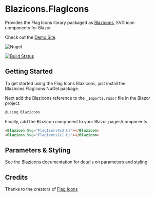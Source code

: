 # Blazicons.FlagIcons
Provides the Flag Icons library packaged as [Blazicons](https://github.com/kyleherzog/Blazicons), SVG icon components for Blazor.

Check out the [Demo Site](http://blazicons.com).

![Nuget](https://img.shields.io/nuget/v/Blazicons.FlagIcons)

[![Build Status](https://dev.azure.com/kyleherzog/Blazicons/_apis/build/status/Blazicons.FlagIcons?branchName=main)](https://dev.azure.com/kyleherzog/Blazicons.FlagIcons/_build/latest?definitionId=18&branchName=main)

## Getting Started
To get started using the Flag Icons Blazicons, just install the Blazicons.FlagIcons NuGet package.

Next add the Blazicons reference to the `_Imports.razor` file in the Blazor project.

```csharp
@using Blazicons
```

Finally, add the Blazicon component to your Blazor pages/components.
```html
<Blazicon Svg="FlagIcons4x3.Us"></Blazicon>
<Blazicon Svg="FlagIcons1x1.Us"></Blazicon>
```

## Parameters & Styling
See the [Blazicons](https://github.com/kyleherzog/Blazicons) documentation for details on parameters and styling.

## Credits
Thanks to the creators of [Flag Icons](https://github.com/lipis/flag-icons)